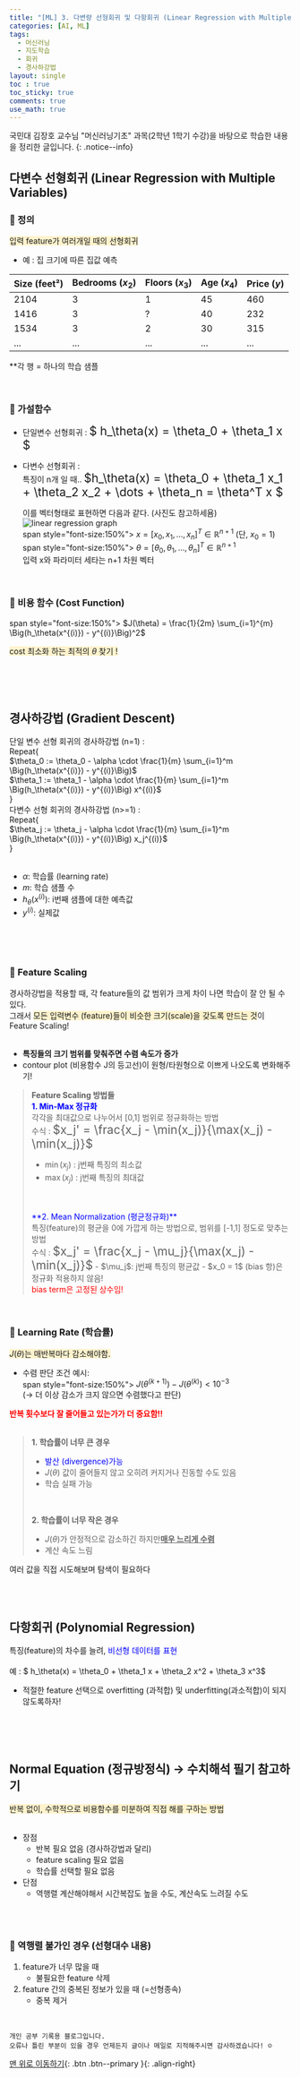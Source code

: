 ```yaml
---
title: "[ML] 3. 다변량 선형회귀 및 다항회귀 (Linear Regression with Multiple Variables and Polynomial regression) "
categories: [AI, ML]
tags:
  - 머신러닝
  - 지도학습
  - 회귀
  - 경사하강법
layout: single
toc : true
toc_sticky: true
comments: true
use_math: true
---
```


국민대 김장호 교수님 "머신러닝기초" 과목(2학년 1학기 수강)을 바탕으로 학습한 내용을 정리한 글입니다.
{: .notice--info}


## 다변수 선형회귀 (Linear Regression with Multiple Variables)

### 🐾 정의
<span style="background-color: #fff3cd">입력 feature가 여러개일 때의 선형회귀</span>
- 예 : 집 크기에 따른 집값 예측 

| Size (feet²) | Bedrooms ($x_2$) | Floors ($x_3$) | Age ($x_4$) | Price ($y$) |
|--------------|-----------------|----------------|-------------|-------------|
| 2104         | 3               | 1              | 45          | 460         |
| 1416         | 3               | ?              | 40          | 232         |
| 1534         | 3               | 2              | 30          | 315         |
| ...          | ...             | ...            | ...         | ...         |


**각 행 = 하나의 학습 샘플

<br>

### 🐾 가설함수
- 단일변수 선형회귀 : <span style="font-size:150%"> $ h_\theta(x) = \theta_0 + \theta_1 x $ </span>
- 다변수 선형회귀 : <br>
  특징이 n개 일 때.. <span style="font-size:150%">$h_\theta(x) = \theta_0 + \theta_1 x_1 + \theta_2 x_2 + \dots + \theta_n = \theta^T x $</span>

  이를 벡터형태로 표현하면 다음과 같다. 
  (사진도 참고하세욤)
  ![linear regression graph](/assets/images/vector.png)  
span style="font-size:150%"> $x = [x_0, x_1, ..., x_n]^T \in \mathbb{R}^{n+1}$  (단, $x_0 = 1$)  </span>
span style="font-size:150%"> $\theta = [\theta_0, \theta_1, ..., \theta_n]^T \in \mathbb{R}^{n+1}$ </span> <br>
 입력 x와 파라미터 세타는 n+1 차원 벡터

<br>

### 🐾 비용 함수 (Cost Function)
span style="font-size:150%"> $J(\theta) = \frac{1}{2m} \sum_{i=1}^{m} \Big(h_\theta(x^{(i)}) - y^{(i)}\Big)^2$ </span>

<span style="background-color: #fff3cd">cost 최소화 하는 최적의 $\theta$ 찾기 ! </span>

<br>
<br>
<br>

## 경사하강법 (Gradient Descent)
단일 변수 선형 회귀의 경사하강법 (n=1) : <br>
Repeat{<br>
    $\theta_0 := \theta_0 - \alpha \cdot \frac{1}{m} \sum_{i=1}^m \Big(h_\theta(x^{(i)}) - y^{(i)}\Big)$ <br>
    $\theta_1 := \theta_1 - \alpha \cdot \frac{1}{m} \sum_{i=1}^m \Big(h_\theta(x^{(i)}) - y^{(i)}\Big) x^{(i)}$<br>
}
<br>
다변수 선형 회귀의 경사하강법 (n>=1) :<br>
Repeat{<br>
    $\theta_j := \theta_j - \alpha \cdot \frac{1}{m} \sum_{i=1}^m \Big(h_\theta(x^{(i)}) - y^{(i)}\Big) x_j^{(i)}$<br>
}<br>
<br>
- $\alpha$: 학습률 (learning rate)  
- $m$: 학습 샘플 수  
- $h_\theta(x^{(i)})$: i번째 샘플에 대한 예측값  
- $y^{(i)}$: 실제값  

<br> 
<br> 
<br> 

### 🐾 Feature Scaling
경사하강법을 적용할 때, 각 feature들의 값 범위가 크게 차이 나면 학습이 잘 안 될 수 있다.<br>
그래서 <span style="background-color: #fff3cd">모든 입력변수 (feature)들이 비슷한 크기(scale)을 갖도록 만드는 것</span>이 Feature Scaling!
<br>
<br>
- **특징들의 크기 범위를 맞춰주면 수렴 속도가 증가**
- contour plot (비용함수 J의 등고선)이 원형/타원형으로 이쁘게 나오도록 변화해주기!

> **Feature Scaling 방법들**<br>
> <span style="color: blue">**1. Min-Max 정규화**</span> <br>
> 각각을 최대값으로 나누어서 [0,1] 범위로 정규화하는 방법 <br>
> 수식 :  <span style="font-size:150%">$x_j' = \frac{x_j - \min(x_j)}{\max(x_j) - \min(x_j)}$ </span>
> - $\min(x_j)$ : j번째 특징의 최소값  
> - $\max(x_j)$ : j번째 특징의 최대값  
> <br>
> <br>
> <span style="color: blue">**2. Mean Normalization (평균정규화)**</span> <br>
> 특징(feature)의 평균을 0에 가깝게 하는 방법으로, 범위를 [-1,1] 정도로 맞추는 방법 <br>
> 수식 : <span style="font-size:150%">$x_j' = \frac{x_j - \mu_j}{\max(x_j) - \min(x_j)}$</span>
> - $\mu_j$: j번째 특징의 평균값  
> - $x_0 = 1$ (bias 항)은 정규화 적용하지 않음! <br> <span style="color: red">bias term은 고정된 상수임! </span>



<br>

### 🐾 Learning Rate (학습률)
<span style="background-color: #fff3cd">$J(\theta)$는 매반복마다 감소해야함.</span> <br>
- 수렴 판단 조건 예시:<br>
span style="font-size:150%"> $J(\theta^{(k+1)}) - J(\theta^{(k)}) < 10^{-3}$ </span> <br>
(→ 더 이상 감소가 크지 않으면 수렴했다고 판단)

<span style="color: red"> **반복 횟수보다 잘 줄어들고 있는가가 더 중요함!!** </span> <br>
<br>

> **1. 학습률이 너무 큰 경우**<br>
> - <span style="color: blue"> 발산 (divergence)가능</span>
> - $J(\theta)$ 값이 줄어들지 않고 오히려 커지거나 진동할 수도 있음
> - 학습 실패 가능
>
> <br>
>
> **2. 학습률이 너무 작은 경우** <br>
> - $J(\theta)$가 안정적으로 감소하긴 하지만<u>**매우 느리게 수렴** </u>
> - 계산 속도 느림

여러 값을 직접 시도해보며 탐색이 필요하다 

<br>
<br>

## 다항회귀 (Polynomial Regression)
특징(feature)의 차수를 늘려, <span style="color: blue">비선형 데이터를 표현</span> <br>
<br>
예 : $ h_\theta(x) = \theta_0 + \theta_1 x + \theta_2 x^2 + \theta_3 x^3$

- 적절한 feature 선택으로 overfitting (과적합) 및 underfitting(과소적합)이 되지 않도록하자!

<br>
<br>
<br>

## Normal Equation (정규방정식) -> 수치해석 필기 참고하기
<span style="background-color: #fff3cd"> 반복 없이, 수학적으로 비용함수를 미분하여 직접 해를 구하는 방법 </span><br>
<br>
- 장점
  - 반복 필요 없음 (경사하강법과 달리)  
  - feature scaling 필요 없음  
  - 학습률 선택할 필요 없음
- 단점
  - 역행렬 계산해야해서 시간복잡도 높을 수도, 계산속도 느려질 수도
<br>
<br>

### 🐾 역행렬 불가인 경우 (선형대수 내용)
1. feature가 너무 많을 때
    - 불필요한 feature 삭제  
2. feature 간의 중복된 정보가 있을 때 (=선형종속)
    - 중복 제거
  
<br>

    개인 공부 기록용 블로그입니다.
    오류나 틀린 부분이 있을 경우 언제든지 글이나 메일로 지적해주시면 감사하겠습니다! ☺

[맨 위로 이동하기](#){: .btn .btn--primary }{: .align-right}